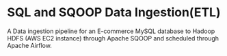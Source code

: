 # SQL and SQOOP Data Ingestion(ETL)
A Data ingestion pipeline for an E-commerce MySQL database to Hadoop HDFS (AWS EC2 instance) through Apache SQOOP and scheduled through Apache Airflow.
